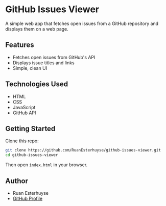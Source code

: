 # GitHub Issues Viewer

A simple web app that fetches open issues from a GitHub repository and displays them on a web page.

## Features

- Fetches open issues from GitHub's API
- Displays issue titles and links
- Simple, clean UI

## Technologies Used

- HTML
- CSS
- JavaScript
- GitHub API

## Getting Started

Clone this repo:

```bash
git clone https://github.com/RuanEsterhuyse/github-issues-viewer.git
cd github-issues-viewer
```

Then open `index.html` in your browser.

## Author

- Ruan Esterhuyse
- [GitHub Profile](https://github.com/RuanEsterhuyse)
